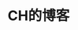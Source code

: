 ---
{
    layout: 'home',
    title: 'CH的博客',
    description: '欢迎来到CH的博客！这个博客涵盖了各种主题，包括技术、旅行、摄影和生活分享。在这里，您将找到有趣而实用的文章，以及作者的个人见解和经验。探索CH的博客，开拓视野，获得灵感和知识。',
    head: [
        ["meta", { name: "keywords", content: "CH的博客,技术,文章,经验,灵感,知识" }]
    ]
}
---